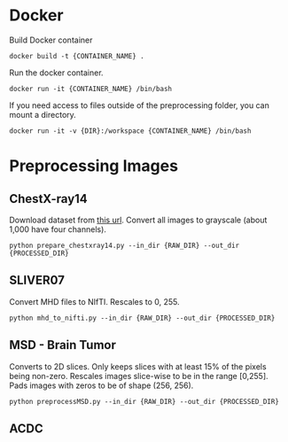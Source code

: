 # Docker

Build Docker container

```
docker build -t {CONTAINER_NAME} .
```

Run the docker container.

```
docker run -it {CONTAINER_NAME} /bin/bash
```

If you need access to files outside of the preprocessing folder, you can mount a directory.

```
docker run -it -v {DIR}:/workspace {CONTAINER_NAME} /bin/bash
```

# Preprocessing Images
## ChestX-ray14
Download dataset from [this url](https://nihcc.app.box.com/v/ChestXray-NIHCC/folder/37178474737).
Convert all images to grayscale (about 1,000 have four channels).
```
python prepare_chestxray14.py --in_dir {RAW_DIR} --out_dir {PROCESSED_DIR}
```

## SLIVER07

Convert MHD files to NIfTI. Rescales to 0, 255.
```
python mhd_to_nifti.py --in_dir {RAW_DIR} --out_dir {PROCESSED_DIR}
```

## MSD - Brain Tumor

Converts to 2D slices. Only keeps slices with at least 15% of the pixels being non-zero. Rescales images slice-wise to be in the range [0,255]. Pads images with zeros to be of shape (256, 256). 
```
python preprocessMSD.py --in_dir {RAW_DIR} --out_dir {PROCESSED_DIR}
```

## ACDC
